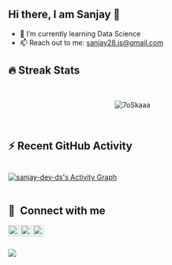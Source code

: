 ## Hi there, I am Sanjay 👋


- 🌱 I’m currently learning Data Science
- 📫 Reach out to me: sanjay28.js@gmail.com


## 🔥 Streak Stats
  <br>
   <p align="center">
  <img src="https://github-readme-streak-stats.herokuapp.com/?user=sanjay-dev-ds&theme=algolia" alt="7oSkaaa" />

</p>


<br>


## ⚡ Recent GitHub Activity

  <br/>
   <a href="https://github.com/sanjay-dev-dsa"><img alt="sanjay-dev-ds's Activity Graph" src="https://activity-graph.herokuapp.com/graph?username=7oSkaaa&custom_title=sanjay-dev-ds's%20Contribution%20Graph&theme=react-dark" /></a>
  <br/>


<br/>

## 🔗 &nbsp;**Connect with me**

 <p align="center">
  <a href="https://www.instagram.com/sanjayyi/">
  <img align="left" alt="Shibin's Instagram" width="22px" src="https://raw.githubusercontent.com/rahuldkjain/github-profile-readme-generator/master/src/images/icons/Social/instagram.svg" />
</a>
<a href="https://twitter.com/Sanjay__J">
  <img align="left" alt="Shibin Thomas | Twitter" width="22px" src="https://raw.githubusercontent.com/peterthehan/peterthehan/master/assets/twitter.svg" />
</a>
<a href="https://www.linkedin.com/in/sanjay-dev-ds/">
  <img align="left" alt="Shibin's LinkedIN" width="22px" src="https://raw.githubusercontent.com/peterthehan/peterthehan/master/assets/linkedin.svg" />
</a>
</p>

<br>
<br>

![](https://komarev.com/ghpvc/?username=sanjay-dev-ds&color=Blue)

